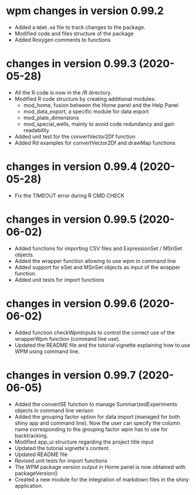 # wpm changes in version 0.99.2

* Added a `NEWS.md` file to track changes to the package.
* Modified code and files structure of the package
* Added Roxygen comments to functions

# changes in version 0.99.3 (2020-05-28)

* All the R code is now in the /R directory.
* Modified R code structure by creating additional modules:
    * mod_home, fusion between the Home panel and the Help Panel
    * mod_data_export, a specific module for data export
    * mod_plate_dimensions
    * mod_special_wells, mainly to avoid code redundancy and gain readability
* Added unit test for the convertVector2Df function
* Added Rd examples for convertVector2Df and drawMap functions


# changes in version 0.99.4 (2020-05-28)
* Fix the TIMEOUT error during R CMD CHECK

# changes in version 0.99.5 (2020-06-02)
* Added functions for importing CSV files and ExpressionSet / MSnSet objects.
* Added the wrapper function allowing to use wpm in command line
* Added support for eSet and MSnSet objects as input of the wrapper function.
* Added unit tests for import functions


# changes in version 0.99.6 (2020-06-02)
* Added function checkWpmInputs to control the correct use of the wrapperWpm 
function (command line use).
* Updated the README file and the tutorial vignette explaining how to use WPM 
using command line.

# changes in version 0.99.7 (2020-06-05)
* Added the convertSE function to manage SummarizedExperiments objects in 
command line verison
* Added the grouping factor option for data import (managed for both shiny app 
and command line). Now the user can specify the column name corresponding to the
grouping factor wpm has to use for backtracking.
* Modified app_ui structure regarding the project title input
* Updated the tutorial vignette's content.
* Updated README file
* Revised unit tests for import functions
* The WPM package version output in Home panel is now obtained with 
packageVersion()
* Created a new module for the integration of markdown files in the shiny 
application.
